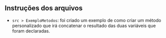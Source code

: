 ## Instruções dos arquivos
- `src > ExemploMetodos`:
foi criado um exemplo de como criar um método personalizado que irá concatenar o resultado das duas variáveis que foram declaradas.